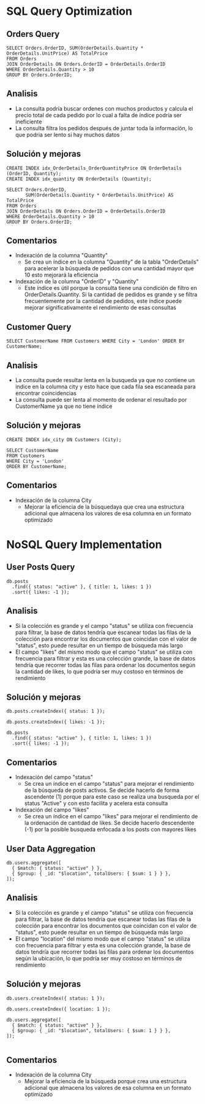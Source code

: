 # SQL Query Optimization

## Orders Query
```
SELECT Orders.OrderID, SUM(OrderDetails.Quantity * OrderDetails.UnitPrice) AS TotalPrice
FROM Orders
JOIN OrderDetails ON Orders.OrderID = OrderDetails.OrderID
WHERE OrderDetails.Quantity > 10
GROUP BY Orders.OrderID;
```

## Analisis

* La consulta podría buscar ordenes con muchos productos y calcula el precio total de cada pedido por lo cual a falta de índice podría ser ineficiente
* La consulta filtra los pedidos después de juntar toda la información, lo que podria ser  lento si hay muchos datos
## Solución y mejoras

```
CREATE INDEX idx_OrderDetails_OrderQuantityPrice ON OrderDetails (OrderID, Quantity);
CREATE INDEX idx_quantity ON OrderDetails (Quantity);

SELECT Orders.OrderID, 
       SUM(OrderDetails.Quantity * OrderDetails.UnitPrice) AS TotalPrice
FROM Orders
JOIN OrderDetails ON Orders.OrderID = OrderDetails.OrderID
WHERE OrderDetails.Quantity > 10
GROUP BY Orders.OrderID;
```

## Comentarios

* Indexación de la columna "Quantity"
    * Se crea un índice en la columna "Quantity" de la tabla "OrderDetails" para acelerar la búsqueda de pedidos con una cantidad mayor que 10 esto mejorará la eficiencia
* Indexación de la columna "OrderID" y "Quantity"
    * Este índice es útil porque la consulta tiene una condición de filtro en OrderDetails.Quantity. Si la cantidad de pedidos es grande y se filtra frecuentemente por la cantidad de pedidos, este índice puede mejorar significativamente el rendimiento de esas consultas

## Customer Query
```
SELECT CustomerName FROM Customers WHERE City = 'London' ORDER BY CustomerName;

```

## Analisis

* La consulta puede resultar lenta en la busqueda ya que no contiene un indice en la columna city y esto hace que cada fila sea escaneada para encontrar coincidencias
* La consulta puede ser lenta al momento de ordenar el resultado por CustomerName ya que no tiene índice
## Solución y mejoras

```
CREATE INDEX idx_city ON Customers (City);

SELECT CustomerName 
FROM Customers 
WHERE City = 'London' 
ORDER BY CustomerName;

```

## Comentarios

* Indexación de la columna City
  * Mejorar la eficiencia de la búsquedaya que crea una estructura adicional que almacena los valores de esa columna en un formato optimizado

# NoSQL Query Implementation

## User Posts Query
```
db.posts
  .find({ status: "active" }, { title: 1, likes: 1 })
  .sort({ likes: -1 });

```

## Analisis

* Si la colección es grande y el campo "status" se utiliza con frecuencia para filtrar, la base de datos tendría que escanear todas las filas de la colección para encontrar los documentos que coincidan con el valor de "status", esto puede resultar en un tiempo de búsqueda más largo
* El campo "likes" del mismo modo que el campo "status" se utiliza con frecuencia para filtrar y esta es una colección grande, la base de datos tendría que recorrer todas las filas para ordenar los documentos según la cantidad de likes, lo que podría ser muy costoso en términos de rendimiento
## Solución y mejoras

```
db.posts.createIndex({ status: 1 });

db.posts.createIndex({ likes: -1 });

db.posts
  .find({ status: "active" }, { title: 1, likes: 1 })
  .sort({ likes: -1 });

```

## Comentarios

* Indexación del campo "status"
  * Se crea un índice en el campo "status" para mejorar el rendimiento de la búsqueda de posts activos. Se decide hacerlo de forma ascendente (1) porque para este caso se realiza una busqueda por el status "Active" y con esto facilita y acelera esta consulta
* Indexación del campo "likes"
  * Se crea un índice en el campo "likes" para mejorar el rendimiento de la ordenación de cantidad de likes. Se decide hacerlo descendente (-1) por la posible busqueda enfocada a los posts con mayores likes


## User Data Aggregation
```
db.users.aggregate([
  { $match: { status: "active" } },
  { $group: { _id: "$location", totalUsers: { $sum: 1 } } },
]);

```

## Analisis

* Si la colección es grande y el campo "status" se utiliza con frecuencia para filtrar, la base de datos tendría que escanear todas las filas de la colección para encontrar los documentos que coincidan con el valor de "status", esto puede resultar en un tiempo de búsqueda más largo
* El campo "location" del mismo modo que el campo "status" se utiliza con frecuencia para filtrar y esta es una colección grande, la base de datos tendría que recorrer todas las filas para ordenar los documentos según la ubicación, lo que podría ser muy costoso en términos de rendimiento
## Solución y mejoras

```
db.users.createIndex({ status: 1 });

db.users.createIndex({ location: 1 });

db.users.aggregate([
  { $match: { status: "active" } },
  { $group: { _id: "$location", totalUsers: { $sum: 1 } } },
]);


```

## Comentarios

* Indexación de la columna City
  * Mejorar la eficiencia de la búsqueda porque crea una estructura adicional que almacena los valores de esa columna en un formato optimizado
